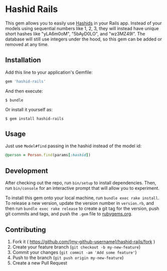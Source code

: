 # Hashid Rails

This gem allows you to easily use [Hashids](http://hashids.org/ruby/) in your Rails app. Instead of your models using sequential numbers like 1, 2, 3, they will instead have unique short hashes like "yLA6m0oM", "5bAyD0LO", and "wz3MZ49l". The database will still use integers under the hood, so this gem can be added or removed at any time.

## Installation

Add this line to your application's Gemfile:

```ruby
gem 'hashid-rails'
```

And then execute:

    $ bundle

Or install it yourself as:

    $ gem install hashid-rails

## Usage

Just use `Model#find` passing in the hashid instead of the model id:

```ruby
@person = Person.find(params[:hashid])
```

## Development

After checking out the repo, run `bin/setup` to install dependencies. Then, run `bin/console` for an interactive prompt that will allow you to experiment.

To install this gem onto your local machine, run `bundle exec rake install`. To release a new version, update the version number in `version.rb`, and then run `bundle exec rake release` to create a git tag for the version, push git commits and tags, and push the `.gem` file to [rubygems.org](https://rubygems.org).

## Contributing

1. Fork it ( https://github.com/[my-github-username]/hashid-rails/fork )
2. Create your feature branch (`git checkout -b my-new-feature`)
3. Commit your changes (`git commit -am 'Add some feature'`)
4. Push to the branch (`git push origin my-new-feature`)
5. Create a new Pull Request
